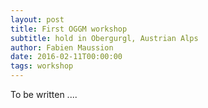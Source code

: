 ```yaml
---
layout: post
title: First OGGM workshop
subtitle: hold in Obergurgl, Austrian Alps
author: Fabien Maussion
date: 2016-02-11T00:00:00
tags: workshop
---
```


To be written ....
